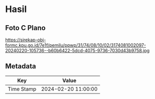 # Hasil

## Foto C Plano

https://sirekap-obj-formc.kpu.go.id/7e1f/pemilu/ppwp/31/74/08/10/02/3174081002097-20240220-105736--b60b6422-5dcd-4075-9736-7030d43b9758.jpg


## Metadata

| Key        | Value               |
| ---------- | ------------------- |
| Time Stamp | 2024-02-20 11:00:00 |



